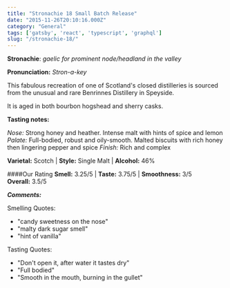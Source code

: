 ```yaml
---
title: "Stronachie 18 Small Batch Release"
date: "2015-11-26T20:10:16.000Z"
category: "General"
tags: ['gatsby', 'react', 'typescript', 'graphql']
slug: "/stronachie-18/"
---
```

**Stronachie**: _gaelic for prominent node/headland in the valley_

**Pronunciation:** *Stron-a-key*

This fabulous recreation of one of Scotland's closed distilleries is sourced from the unusual and rare Benrinnes Distillery in Speyside. 

It is aged in both bourbon hogshead and sherry casks. 

**Tasting notes:**

_Nose:_ Strong honey and heather. Intense malt with hints of spice and lemon
_Palate:_ Full-bodied, robust and oily-smooth. Malted biscuits with rich honey then lingering pepper and spice
_Finish:_ Rich and complex

**Varietal:** Scotch | **Style:** Single Malt | **Alcohol:** 46%

####Our Rating
**Smell:** 3.25/5 | **Taste:** 3.75/5 | **Smoothness:** 3/5   
**Overall:** 3.5/5 

***Comments:*** 

Smelling Quotes: 

- "candy sweetness on the nose" 
- "malty dark sugar smell" 
- "hint of vanilla"

Tasting Quotes:

- "Don't open it, after water it tastes dry"
- "Full bodied"
- "Smooth in the mouth, burning in the gullet"


    